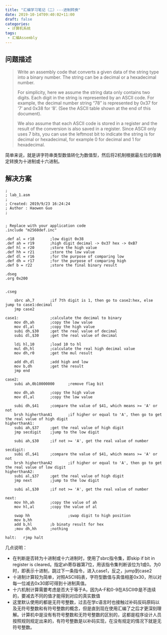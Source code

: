 ```yaml
---
title: "汇编学习笔记（二）---进制转换"
date: 2019-10-14T09:40:02+11:00
draft: false
categories:
 - 计算机系统
tags:
 - 汇编Assembly
---
```


## 问题描述

> Write an assembly code that converts a given data of the string type into a binary number. The string can be a decimal or a hexadecimal number.  
>
> For simplicity, here we assume the string data only contains two digits. Each digit in the string is represented by an ASCII code. For example, the decimal number string “78” is represented by 0x37 for ‘7’ and 0x38 for ‘8’. (See the ASCII table shown at the end of this document). 
>
> We also assume that each ASCII code is stored in a register and the result of the conversion is also saved in a register. Since ASCII only uses 7 bits, you can use the leftmost bit to indicate the string is for decimal or hexadecimal, for example 0 for decimal and 1 for hexadecimal.

简单来说，就是讲字符串类型数值转化为数值型，然后将2机制根据最左位的值确定转换为十进制或十六进制。

## 解决方案

```assembly
;
; lab_1.asm
;
; Created: 2019/9/23 16:24:24
; Author : Haowen Guo
;


; Replace with your application code
.include "m2560def.inc"

.def al = r18		;low digit 0x38
.def ah = r19		;high digit decimal -> 0x37 hex -> 0xB7
.def hl = r20		;store the high value
.def hh = r21		;store the low value
.def dl = r16		;for the purpose of comparing low
.def dh = r17		;for the purpose of comparing high
.def b = r22		;store the final binary result 

.dseg
.org 0x200


.cseg
	
	sbrc ah,7		;if 7th digit is 1, then go to case2:hex, else jump to case1:decimal
	jmp case2

case1:				;calculate the decimal to binary
	mov dh,ah		;copy the low value
	mov dl,al		;copy the high value
	subi dh,$30		;get the real value of decimal
	subi dl,$30		;get the real value of decimal

	ldi hl,10		;load 10 to hl
	mul dh,hl		;calculate the real high decimal value
	mov dh,r0		;get the mul result
	
	add dh,dl		;add high and low
	mov b,dh		;get the result
	jmp end

case2:
	subi ah,0b10000000		;remove flag bit

	mov dh,ah		;copy the high value 
	mov dl,al		;copy the low value

	subi dh,$41		;compare the value of $41, which means >= 'A' or not
	brsh higherthanA1		;if higher or equal to 'A', then go to get the real value of high digit
higherthanA1:
	subi ah,$37		;get the real value of high digit
	jmp secdigit	;jump to the low digit

	subi ah,$30		;if not >= 'A', get the real value of number

secdigit:
	subi dl,$41		;compare the value of $41, which means >= 'A' or not
	brsh higherthanA2		;if higher or equal to 'A', then go to get the real value of low digit
higherthanA2:
	subi al,$37		;get the real value of high digit
	jmp next		;jump to the low digit

	subi al,$30		;if not >= 'A', get the real value of number

next:
	mov hh,ah		;copy the value of ah
	mov hl,al		;copy the value of al
	
	swap hh					;swap digit to high position
	mov b,hh				
	add b,hl		;b binaty result for hex
	;mov dh,hh		;nothing

halt:	rjmp halt	
```

几点说明：

- 在判断是否转为十进制或十六进制时，使用了sbrc指令集，即skip if bit in register is cleared。指定ah寄存器第7位，用该指令集判断该位为1或0。为0时，即表示十进制，跳过下一条指令，进入case1，反之，jump到case2
- 十进制计算较为简单，对照ASCII码表，字符型数值与真值相差0x30，所以对每一位减去0x30即可得到十进制真值。
- 十六机制计算需要考虑是否大于等于A，因为A-F和0-9在ASCII中是不连续的，要减去不同的值才能得到对应的真实数值
- 这里默认使用的都是无符号整数，过去在学c语言时也接触过补码反码原码以及无符号整数和有符号整数的概念，但是直到现在使用汇编了之后才更深刻理解。计算机中是没有有符号整数和无符号整数的区别的，这都是程序设计人员按照规则规定出来的，有符号整数是以补码实现，在没有规定的情况下就是无符号整数。